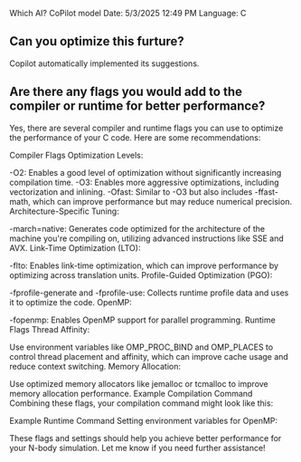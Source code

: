 Which AI?  CoPilot model
Date: 5/3/2025  12:49 PM
Language: C

Can you optimize this furture?
------------------------------
Copilot automatically implemented its suggestions.


Are there any flags you would add to the compiler or runtime for better
performance?
-----------------------------------------------------------------------
Yes, there are several compiler and runtime flags you can use to optimize the performance of your C code. Here are some recommendations:

Compiler Flags
Optimization Levels:

-O2: Enables a good level of optimization without significantly increasing compilation time.
-O3: Enables more aggressive optimizations, including vectorization and inlining.
-Ofast: Similar to -O3 but also includes -ffast-math, which can improve performance but may reduce numerical precision.
Architecture-Specific Tuning:

-march=native: Generates code optimized for the architecture of the machine you're compiling on, utilizing advanced instructions like SSE and AVX.
Link-Time Optimization (LTO):

-flto: Enables link-time optimization, which can improve performance by optimizing across translation units.
Profile-Guided Optimization (PGO):

-fprofile-generate and -fprofile-use: Collects runtime profile data and uses it to optimize the code.
OpenMP:

-fopenmp: Enables OpenMP support for parallel programming.
Runtime Flags
Thread Affinity:

Use environment variables like OMP_PROC_BIND and OMP_PLACES to control thread placement and affinity, which can improve cache usage and reduce context switching.
Memory Allocation:

Use optimized memory allocators like jemalloc or tcmalloc to improve memory allocation performance.
Example Compilation Command
Combining these flags, your compilation command might look like this:


Example Runtime Command
Setting environment variables for OpenMP:


These flags and settings should help you achieve better performance for your N-body simulation. Let me know if you need further assistance!